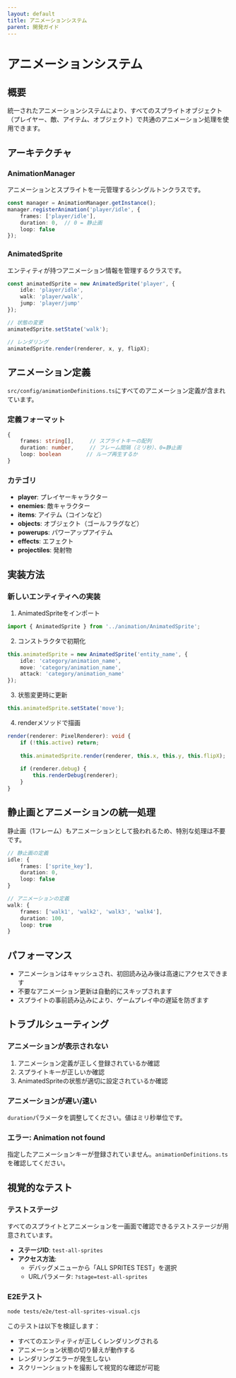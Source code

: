 ```yaml
---
layout: default
title: アニメーションシステム
parent: 開発ガイド
---
```


# アニメーションシステム

## 概要

統一されたアニメーションシステムにより、すべてのスプライトオブジェクト（プレイヤー、敵、アイテム、オブジェクト）で共通のアニメーション処理を使用できます。

## アーキテクチャ

### AnimationManager

アニメーションとスプライトを一元管理するシングルトンクラスです。

```typescript
const manager = AnimationManager.getInstance();
manager.registerAnimation('player/idle', {
    frames: ['player/idle'],
    duration: 0,  // 0 = 静止画
    loop: false
});
```

### AnimatedSprite

エンティティが持つアニメーション情報を管理するクラスです。

```typescript
const animatedSprite = new AnimatedSprite('player', {
    idle: 'player/idle',
    walk: 'player/walk',
    jump: 'player/jump'
});

// 状態の変更
animatedSprite.setState('walk');

// レンダリング
animatedSprite.render(renderer, x, y, flipX);
```

## アニメーション定義

`src/config/animationDefinitions.ts`にすべてのアニメーション定義が含まれています。

### 定義フォーマット

```typescript
{
    frames: string[],     // スプライトキーの配列
    duration: number,     // フレーム間隔（ミリ秒）、0=静止画
    loop: boolean        // ループ再生するか
}
```

### カテゴリ

- **player**: プレイヤーキャラクター
- **enemies**: 敵キャラクター
- **items**: アイテム（コインなど）
- **objects**: オブジェクト（ゴールフラグなど）
- **powerups**: パワーアップアイテム
- **effects**: エフェクト
- **projectiles**: 発射物

## 実装方法

### 新しいエンティティへの実装

1. AnimatedSpriteをインポート
```typescript
import { AnimatedSprite } from '../animation/AnimatedSprite';
```

2. コンストラクタで初期化
```typescript
this.animatedSprite = new AnimatedSprite('entity_name', {
    idle: 'category/animation_name',
    move: 'category/animation_name',
    attack: 'category/animation_name'
});
```

3. 状態変更時に更新
```typescript
this.animatedSprite.setState('move');
```

4. renderメソッドで描画
```typescript
render(renderer: PixelRenderer): void {
    if (!this.active) return;
    
    this.animatedSprite.render(renderer, this.x, this.y, this.flipX);
    
    if (renderer.debug) {
        this.renderDebug(renderer);
    }
}
```

## 静止画とアニメーションの統一処理

静止画（1フレーム）もアニメーションとして扱われるため、特別な処理は不要です。

```typescript
// 静止画の定義
idle: {
    frames: ['sprite_key'],
    duration: 0,
    loop: false
}

// アニメーションの定義
walk: {
    frames: ['walk1', 'walk2', 'walk3', 'walk4'],
    duration: 100,
    loop: true
}
```

## パフォーマンス

- アニメーションはキャッシュされ、初回読み込み後は高速にアクセスできます
- 不要なアニメーション更新は自動的にスキップされます
- スプライトの事前読み込みにより、ゲームプレイ中の遅延を防ぎます

## トラブルシューティング

### アニメーションが表示されない

1. アニメーション定義が正しく登録されているか確認
2. スプライトキーが正しいか確認
3. AnimatedSpriteの状態が適切に設定されているか確認

### アニメーションが遅い/速い

`duration`パラメータを調整してください。値はミリ秒単位です。

### エラー: Animation not found

指定したアニメーションキーが登録されていません。`animationDefinitions.ts`を確認してください。

## 視覚的なテスト

### テストステージ

すべてのスプライトとアニメーションを一画面で確認できるテストステージが用意されています。

- **ステージID**: `test-all-sprites`
- **アクセス方法**: 
  - デバッグメニューから「ALL SPRITES TEST」を選択
  - URLパラメータ: `?stage=test-all-sprites`

### E2Eテスト

```bash
node tests/e2e/test-all-sprites-visual.cjs
```

このテストは以下を検証します：
- すべてのエンティティが正しくレンダリングされる
- アニメーション状態の切り替えが動作する
- レンダリングエラーが発生しない
- スクリーンショットを撮影して視覚的な確認が可能